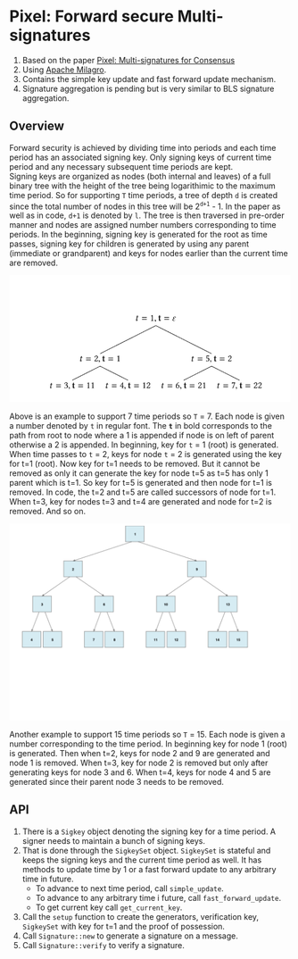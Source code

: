 # Pixel: Forward secure Multi-signatures

1. Based on the paper [Pixel: Multi-signatures for Consensus](https://eprint.iacr.org/2019/514) 
2. Using [Apache Milagro](https://github.com/milagro-crypto/amcl).
3. Contains the simple key update and fast forward update mechanism. 
4. Signature aggregation is pending but is very similar to BLS signature aggregation.

## Overview
Forward security is achieved by dividing time into periods and each time period has an associated signing key. 
Only signing keys of current time period and any necessary subsequent time periods are kept.  
Signing keys are organized as nodes (both internal and leaves) of a full binary tree with the height of the tree being logarithimic to the maximum time period. 
So for supporting `T` time periods, a tree of depth `d` is created since the total number of nodes in this tree will be 2<sup>`d+1`</sup> - 1. In the paper as well as in code, `d+1` is denoted by `l`.
The tree is then traversed in pre-order manner and nodes are assigned number numbers corresponding to time periods. In the beginning, signing key is generated for the root as time passes, 
signing key for children is generated by using any parent (immediate or grandparent) and keys for nodes earlier than the current time are removed.

![Binary tree with 7 nodes](./binary_tree_7.png)     

Above is an example to support 7 time periods so `T` = 7. Each node is given a number denoted by `t` in regular font. The **`t`** in bold corresponds to the path from root to node 
where a 1 is appended if node is on left of parent otherwise a 2 is appended. In beginning, key for `t` = 1 (root) is generated. When time passes 
to `t` = 2, keys for node `t` = 2 is generated using the key for t=1 (root). Now key for t=1 needs to be removed. But it cannot be removed as only 
it can generate the key for node t=5 as t=5 has only 1 parent which is t=1. So key for t=5 is generated and then node for t=1 is removed. 
In code, the t=2 and t=5 are called successors of node for t=1. 
When t=3, key for nodes t=3 and t=4 are generated and node for t=2 is removed. And so on.

![Binary tree with 15 nodes](./binary_tree_15.png)

Another example to support 15 time periods so `T` = 15. Each node is given a number corresponding to the time period. In beginning key for node 1 (root) is generated.
Then when t=2, keys for node 2 and 9 are generated and node 1 is removed. When t=3, key for node 2 is removed but only after generating keys for node 3 and 6. 
When t=4, keys for node 4 and 5 are generated since their parent node 3 needs to be removed.

## API
1. There is a `Sigkey` object denoting the signing key for a time period. A signer needs to maintain a bunch of signing keys. 
2. That is done through the `SigkeySet` object. `SigkeySet` is stateful and keeps the signing keys and the current time period as well. 
   It has methods to update time by 1 or a fast forward update to any arbitrary time in future.
   - To advance to next time period, call `simple_update`. 
   - To advance to any arbitrary time i future, call `fast_forward_update`. 
   - To get current key call `get_current_key`.    
3. Call the `setup` function to create the generators, verification key, `SigkeySet` with key for t=1 and the proof of possession.
4. Call `Signature::new` to generate a signature on a message.
5. Call `Signature::verify` to verify a signature.
